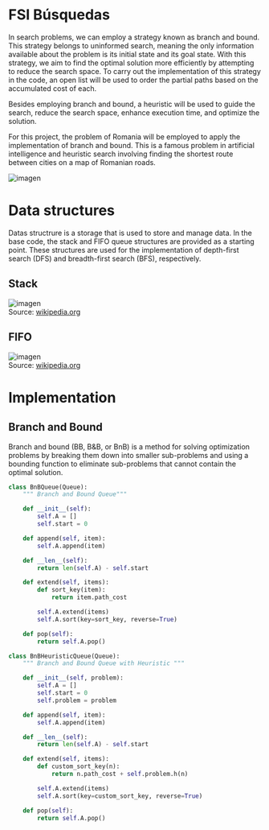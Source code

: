# FSI Búsquedas

In search problems, we can employ a strategy known as branch and bound. This strategy belongs to uninformed search, meaning the only information available about the problem is its initial state and its goal state. With this strategy, we aim to find the optimal solution more efficiently by attempting to reduce the search space.
To carry out the implementation of this strategy in the code, an open list will be used to order the partial paths based on the accumulated cost of each.

Besides employing branch and bound, a heuristic will be used to guide the search, reduce the search space, enhance execution time, and optimize the solution.

For this project, the problem of Romania will be employed to apply the implementation of branch and bound. This is a famous problem in artificial intelligence and heuristic search involving finding the shortest route between cities on a map of Romanian roads.

![imagen](https://github.com/0xM4rc/FSI_busquedas/assets/140960974/95d150e8-6af7-411f-aa35-6a791b907f4a.png)

# Data structures

Datas structrure is a storage that is used to store and manage data. 
In the base code, the stack and FIFO queue structures are provided as a starting point. These structures are used for the implementation of depth-first search (DFS) and breadth-first search (BFS), respectively.

## Stack

![imagen](https://github.com/0xM4rc/FSI_busquedas/assets/140960974/c2925024-8cdd-4837-ae16-baf84a05a6fe.png)  
Source: [wikipedia.org](https://upload.wikimedia.org/wikipedia/commons/e/e4/Lifo_stack.svg)

## FIFO

![imagen](https://github.com/0xM4rc/FSI_busquedas/assets/140960974/78d9aae7-e179-4b6c-a6e7-30089ddb5069)  
Source: [wikipedia.org](https://upload.wikimedia.org/wikipedia/commons/d/d3/Fifo_queue.png)

# Implementation

## Branch and Bound

Branch and bound (BB, B&B, or BnB) is a method for solving optimization problems by breaking them down into smaller sub-problems and using a bounding function to eliminate sub-problems that cannot contain the optimal solution.

```python
class BnBQueue(Queue):
    """ Branch and Bound Queue"""

    def __init__(self):
        self.A = []
        self.start = 0

    def append(self, item):
        self.A.append(item)

    def __len__(self):
        return len(self.A) - self.start

    def extend(self, items):
        def sort_key(item):
            return item.path_cost

        self.A.extend(items)
        self.A.sort(key=sort_key, reverse=True)

    def pop(self):
        return self.A.pop()
```

```python
class BnBHeuristicQueue(Queue):
    """ Branch and Bound Queue with Heuristic """

    def __init__(self, problem):
        self.A = []
        self.start = 0
        self.problem = problem

    def append(self, item):
        self.A.append(item)

    def __len__(self):
        return len(self.A) - self.start

    def extend(self, items):
        def custom_sort_key(n):
            return n.path_cost + self.problem.h(n)

        self.A.extend(items)
        self.A.sort(key=custom_sort_key, reverse=True)

    def pop(self):
        return self.A.pop()
```
